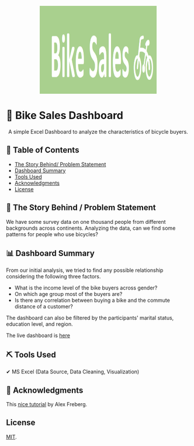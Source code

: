 <!-- Comment : Project Banner -->
<p align="center">
  <a href="" rel="noopener">
 <img width=320px height=240px src="/Images/Bike_sales_cover.PNG" alt="Project banner"></a>
</p>

<!-- ---------------------------------------------------------------- -->
<!-- Comment : Project Description-->
# 📣 Bike Sales Dashboard

<p align="center"> A simple Excel Dashboard to analyze the characteristics of bicycle buyers. 
    <br> 
</p>

<!-- 📣 Power BI Project-02 : Sales Insights Dashboard -->

## 📝 Table of Contents
+ [The Story Behind/ Problem Statement](#a_0_TSB)
+ [Dashboard Summary ](#a_1_DS) 
+ [Tools Used](#a_2_built_using)
+ [Acknowledgments](#a_3_acknowledgements)
+ [License](#a_4_license)

## 📝 The Story Behind / Problem Statement  <a name = "a_0_TSB"></a>

<p align="justified"> 
We have some survey data on one thousand people from different backgrounds across continents. Analyzing the data, can we find some patterns for people who use bicycles? 
</p>

## 📊 Dashboard Summary  <a name = "a_1_DS"></a>

<p align="justified"> 
From our initial analysis, we tried to find any possible relationship considering the following three factors.

- What is the income level of the bike buyers across gender? 
- On which age group most of the buyers are?
- Is there any correlation between buying a bike and the commute distance of a customer?

The dashboard can also be filtered by the participants' marital status, education level, and region. 

The live dashboard is [here](https://www.novypro.com/project/bike-sales-dashboard-6)
</p>

## ⛏️ Tools Used  <a name = "a_2_built_using"></a>

<p align="justified"> 
✔ MS Excel (Data Source, Data Cleaning, Visualization)
</p>

## 🎉 Acknowledgments  <a name = "a_3_acknowledgements"></a>

This [nice tutorial](https://www.youtube.com/watch?v=opJgMj1IUrc&list=PLUaB-1hjhk8FE_XZ87vPPSfHqb6OcM0cF&index=28&t=101s) by Alex Freberg.


## License <a name = "a_4_license"></a> 

[MIT](https://choosealicense.com/licenses/mit/).

